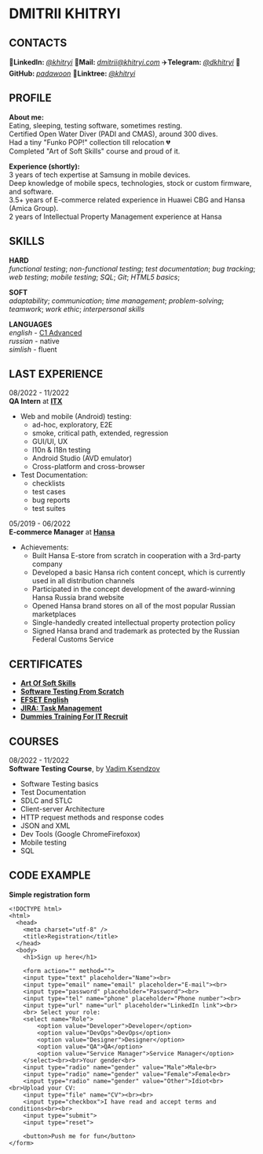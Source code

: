 # DMITRII KHITRYI

## CONTACTS

🔗**LinkedIn:&nbsp;**[*@khitryi*][lin] 
📧**Mail:&nbsp;**[*dmitrii@khitryi.com*][mail] 
✈️**Telegram:&nbsp;**[*@dkhitryi*][tg] 
🧠**GitHub:&nbsp;**[*padawoon*][git] 
:deciduous_tree:**Linktree:&nbsp;**[*@khitryi*][tree]

[tg]: https://t.me/dkhitryi
[mail]: mailto:dmitrii@khitryi.com
[lin]: https://www.linkedin.com/in/khitryi
[git]: https://github.com/Padawoon
[tree]: https://linktr.ee/khitryi

## PROFILE
**About me:**  
Eating, sleeping, testing software, sometimes resting.  
Certified Open Water Diver (PADI and CMAS), around 300 dives.  
Had a tiny "Funko POP!" collection till relocation 💔  
Completed "Art of Soft Skills" course and proud of it.


**Experience (shortly):**  
3 years of tech expertise at Samsung in mobile devices.  
Deep knowledge of mobile specs, technologies, stock or custom firmware, and software.  
3.5+ years of E-commerce related experience in Huawei CBG and Hansa (Amica Group).  
2 years of Intellectual Property Management experience at Hansa

## SKILLS  
**HARD**  
*functional testing*; *non-functional testing*; *test documentation*; *bug tracking*; *web testing*; *mobile testing*; *SQL*; *Git*; *HTML5 basics*;


**SOFT**  
*adaptability*; *communication*; *time management*; *problem-solving*; *teamwork*; *work ethic*; *interpersonal skills*  


**LANGUAGES**  
*english* - [C1 Advanced](https://www.efset.org/cert/1Fx8CF)  
*russian* - native  
*simlish* - fluent

## LAST EXPERIENCE  
08/2022 - 11/2022  
**QA Intern** at [**ITX**](https://www.linkedin.com/company/itxqa/)
* Web and mobile (Android) testing:
    * ad-hoc, exploratory, E2E
    * smoke, critical path, extended, regression
    * GUI/UI, UX
    * I10n & I18n testing
    * Android Studio (AVD emulator)
    * Cross-platform and cross-browser  
* Test Documentation:
    * checklists
    * test cases
    * bug reports
    * test suites

05/2019 - 06/2022  
**E-commerce Manager** at [**Hansa**](https://www.hansa.ru)
* Achievements:
    * Built Hansa E-store from scratch in cooperation with a 3rd-party company
    * Developed a basic Hansa rich content concept, which is currently used in all distribution channels
    * Participated in the concept development of the award-winning Hansa Russia brand website
    * Opened Hansa brand stores on all of the most popular Russian marketplaces
    * Single-handedly created intellectual property protection policy
    * Signed Hansa brand and trademark as protected by the Russian Federal Customs Service  

## CERTIFICATES  
* [**Art Of Soft Skills**](https://stepik.org/cert/1810397)  
* [**Software Testing From Scratch**](https://stepik.org/cert/1746469)  
* [**EFSET English**](https://www.efset.org/cert/1Fx8CF)  
* [**JIRA: Task Management**](https://stepik.org/cert/1805912)
* [**Dummies Training For IT Recruit**](https://stepik.org/cert/1609345)


## COURSES  
08/2022 - 11/2022  
**Software Testing Course**, by [Vadim Ksendzov](https://www.linkedin.com/in/vadim-ksendzov-74099837/)  
* Software Testing basics
* Test Documentation
* SDLC and STLC
* Client-server Architecture
* HTTP request methods and response codes
* JSON and XML
* Dev Tools (Google ChromeFirefoxox)
* Mobile testing
* SQL

## CODE EXAMPLE
**Simple registration form**
```
<!DOCTYPE html>
<html>
  <head>
    <meta charset="utf-8" />
    <title>Registration</title>
  </head>
  <body>
    <h1>Sign up here</h1>

    <form action="" method="">
    <input type="text" placeholder="Name"><br>
    <input type="email" name="email" placeholder="E-mail"><br>
    <input type="password" placeholder="Password"><br>
    <input type="tel" name="phone" placeholder="Phone number"><br>
    <input type="url" name="url" placeholder="LinkedIn link"><br>
    <br> Select your role:
    <select name="Role">
        <option value="Developer">Developer</option>
        <option value="DevOps">DevOps</option>
        <option value="Designer">Designer</option>
        <option value="QA">QA</option>
        <option value="Service Manager">Service Manager</option>
    </select><br><br>Your gender<br>
    <input type="radio" name="gender" value="Male">Male<br>
    <input type="radio" name="gender" value="Female">Female<br>
    <input type="radio" name="gender" value="Other">Idiot<br><br>Upload your CV:
    <input type="file" name="CV"><br><br>
    <input type="checkbox">I have read and accept terms and conditions<br><br>
    <input type="submit">
    <input type="reset">
    
    <button>Push me for fun</button>
</form>
```